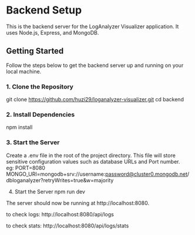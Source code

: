 # Backend Setup

This is the backend server for the LogAnalyzer Visualizer application. It uses Node.js, Express, and MongoDB.

## Getting Started

Follow the steps below to get the backend server up and running on your local machine.

### 1. Clone the Repository

git clone https://github.com/huzi29/loganalyzer-visualizer.git
cd backend

### 2. Install Dependencies
npm install

### 3. Start the Server
Create a .env file in the root of the project directory. This file will store sensitive configuration values such as database URLs and Port number.\
eg: PORT=8080
MONGO_URI=mongodb+srv://username:password@cluster0.mongodb.net/dbloganalyzer?retryWrites=true&w=majority

4. Start the Server
npm run dev

The server should now be running at http://localhost:8080.

to check logs:
http://localhost:8080/api/logs

to check stats:
http://localhost:8080/api/logs/stats